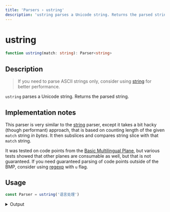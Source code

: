 ```yaml
---
title: 'Parsers › ustring'
description: 'ustring parses a Unicode string. Returns the parsed string.'
---
```


# ustring

```typescript {{ withLineNumbers: false }}
function ustring(match: string): Parser<string>
```

## Description

> If you need to parse ASCII strings only, consider using [string] for better performance.

`ustring` parses a Unicode string. Returns the parsed string.

## Implementation notes

This parser is very similar to the [string] parser, except it takes a bit hacky (though performant) approach, that is based on counting length of the given `match` string *in bytes*. It then subslices and compares string slice with that `match` string.

It was tested on code points from the [Basic Multilingual Plane][bmp], but various tests showed that other planes are consumable as well, but that is not guaranteed. If you need guaranteed parsing of code points outside of the BMP, consider using [regexp] with `u` flag.

## Usage

```typescript
const Parser = ustring('语言处理')
```

<details>
  <summary>Output</summary>

  ### Success

  Note that the index is **12**, which is correct, since every hieroglyph here takes **3 bytes**.

  ```typescript {{ highlight: [5] }}
  run(Parser).with('语言处理')

  {
    kind: 'success',
    state: { text: '语言处理', index: 12 },
    value: '语言处理'
  }
  ```

  ### Failure

  ```typescript
  run(Parser).with('语言')

  {
    kind: 'failure',
    state: { text: '语言', index: 0 },
    expected: '语言处理'
  }
  ```
</details>

<!-- Links. -->

[bmp]: https://en.wikipedia.org/wiki/Plane_(Unicode)#Basic_Multilingual_Plane

<!-- Parsers. -->

[string]: ./string
[regexp]: ./regexp
